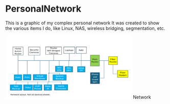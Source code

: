 # PersonalNetwork
This is a graphic of my complex personal network
It was created to show the various items I do, like Linux, NAS, wireless bridging, segmentation, etc.

<img alt="Network" width="400" height="200" src="https://github.com/bdmurphy73/PersonalNetwork/blob/main/Home_Network.png">Network</a>
